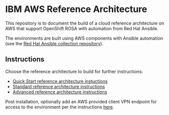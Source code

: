 # IBM AWS Reference Architecture
 This repository is to document the build of a cloud reference architecture on AWS that support OpenShift ROSA with automation from Red Hat Ansible.

 The environments are built using AWS components with Ansible automation (see the [Red Hat Ansible collection repository](https://console.redhat.com/ansible/automation-hub)).

 ## Instructions

Choose the reference architecture to build for further instructions:

- [Quick Start reference architecture instuctions](./quickstart.md)
- [Standard reference architecture instructions](./standard.md)
- [Advanced reference architecture instructions](./advanced.md)

Post installation, optionally add an AWS provided client VPN endpoint for access to the environment per the instructions [here](./cvpn-readme.md).

 